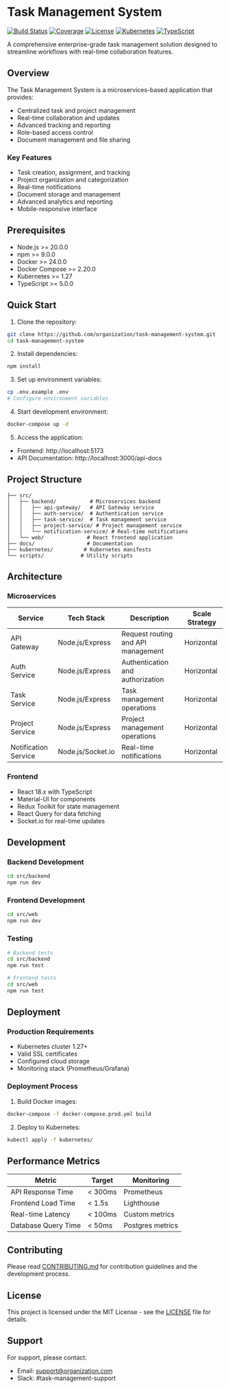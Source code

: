 # Task Management System

[![Build Status](https://github.com/organization/task-management-system/actions/workflows/ci.yml/badge.svg)](https://github.com/organization/task-management-system/actions)
[![Coverage](https://codecov.io/gh/organization/task-management-system/branch/main/graph/badge.svg)](https://codecov.io/gh/organization/task-management-system)
[![License](https://img.shields.io/badge/license-MIT-blue.svg)](LICENSE)
[![Kubernetes](https://img.shields.io/badge/kubernetes-1.27%2B-blue)](https://kubernetes.io)
[![TypeScript](https://img.shields.io/badge/typescript-5.0%2B-blue)](https://www.typescriptlang.org)

A comprehensive enterprise-grade task management solution designed to streamline workflows with real-time collaboration features.

## Overview

The Task Management System is a microservices-based application that provides:
- Centralized task and project management
- Real-time collaboration and updates
- Advanced tracking and reporting
- Role-based access control
- Document management and file sharing

### Key Features
- Task creation, assignment, and tracking
- Project organization and categorization
- Real-time notifications
- Document storage and management
- Advanced analytics and reporting
- Mobile-responsive interface

## Prerequisites

- Node.js >= 20.0.0
- npm >= 9.0.0
- Docker >= 24.0.0
- Docker Compose >= 2.20.0
- Kubernetes >= 1.27
- TypeScript >= 5.0.0

## Quick Start

1. Clone the repository:
```bash
git clone https://github.com/organization/task-management-system.git
cd task-management-system
```

2. Install dependencies:
```bash
npm install
```

3. Set up environment variables:
```bash
cp .env.example .env
# Configure environment variables
```

4. Start development environment:
```bash
docker-compose up -d
```

5. Access the application:
- Frontend: http://localhost:5173
- API Documentation: http://localhost:3000/api-docs

## Project Structure

```
├── src/
│   ├── backend/           # Microservices backend
│   │   ├── api-gateway/   # API Gateway service
│   │   ├── auth-service/  # Authentication service
│   │   ├── task-service/  # Task management service
│   │   ├── project-service/ # Project management service
│   │   └── notification-service/ # Real-time notifications
│   └── web/              # React frontend application
├── docs/                 # Documentation
├── kubernetes/          # Kubernetes manifests
└── scripts/            # Utility scripts
```

## Architecture

### Microservices

| Service | Tech Stack | Description | Scale Strategy |
|---------|------------|-------------|----------------|
| API Gateway | Node.js/Express | Request routing and API management | Horizontal |
| Auth Service | Node.js/Express | Authentication and authorization | Horizontal |
| Task Service | Node.js/Express | Task management operations | Horizontal |
| Project Service | Node.js/Express | Project management operations | Horizontal |
| Notification Service | Node.js/Socket.io | Real-time notifications | Horizontal |

### Frontend

- React 18.x with TypeScript
- Material-UI for components
- Redux Toolkit for state management
- React Query for data fetching
- Socket.io for real-time updates

## Development

### Backend Development
```bash
cd src/backend
npm run dev
```

### Frontend Development
```bash
cd src/web
npm run dev
```

### Testing
```bash
# Backend tests
cd src/backend
npm run test

# Frontend tests
cd src/web
npm run test
```

## Deployment

### Production Requirements
- Kubernetes cluster 1.27+
- Valid SSL certificates
- Configured cloud storage
- Monitoring stack (Prometheus/Grafana)

### Deployment Process
1. Build Docker images:
```bash
docker-compose -f docker-compose.prod.yml build
```

2. Deploy to Kubernetes:
```bash
kubectl apply -f kubernetes/
```

## Performance Metrics

| Metric | Target | Monitoring |
|--------|--------|------------|
| API Response Time | < 300ms | Prometheus |
| Frontend Load Time | < 1.5s | Lighthouse |
| Real-time Latency | < 100ms | Custom metrics |
| Database Query Time | < 50ms | Postgres metrics |

## Contributing

Please read [CONTRIBUTING.md](CONTRIBUTING.md) for contribution guidelines and the development process.

## License

This project is licensed under the MIT License - see the [LICENSE](LICENSE) file for details.

## Support

For support, please contact:
- Email: support@organization.com
- Slack: #task-management-support